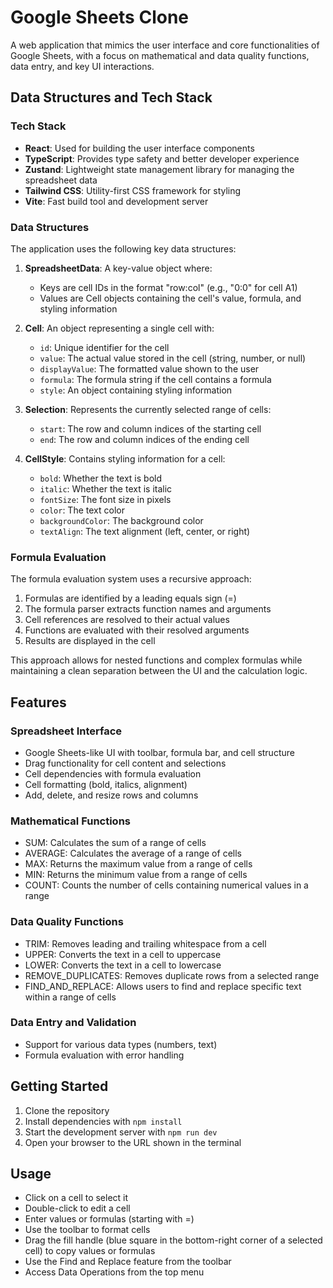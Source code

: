# Google Sheets Clone

A web application that mimics the user interface and core functionalities of Google Sheets, with a focus on mathematical and data quality functions, data entry, and key UI interactions.

## Data Structures and Tech Stack

### Tech Stack

- **React**: Used for building the user interface components
- **TypeScript**: Provides type safety and better developer experience
- **Zustand**: Lightweight state management library for managing the spreadsheet data
- **Tailwind CSS**: Utility-first CSS framework for styling
- **Vite**: Fast build tool and development server

### Data Structures

The application uses the following key data structures:

1. **SpreadsheetData**: A key-value object where:
   - Keys are cell IDs in the format "row:col" (e.g., "0:0" for cell A1)
   - Values are Cell objects containing the cell's value, formula, and styling information

2. **Cell**: An object representing a single cell with:
   - `id`: Unique identifier for the cell
   - `value`: The actual value stored in the cell (string, number, or null)
   - `displayValue`: The formatted value shown to the user
   - `formula`: The formula string if the cell contains a formula
   - `style`: An object containing styling information

3. **Selection**: Represents the currently selected range of cells:
   - `start`: The row and column indices of the starting cell
   - `end`: The row and column indices of the ending cell

4. **CellStyle**: Contains styling information for a cell:
   - `bold`: Whether the text is bold
   - `italic`: Whether the text is italic
   - `fontSize`: The font size in pixels
   - `color`: The text color
   - `backgroundColor`: The background color
   - `textAlign`: The text alignment (left, center, or right)

### Formula Evaluation

The formula evaluation system uses a recursive approach:

1. Formulas are identified by a leading equals sign (=)
2. The formula parser extracts function names and arguments
3. Cell references are resolved to their actual values
4. Functions are evaluated with their resolved arguments
5. Results are displayed in the cell

This approach allows for nested functions and complex formulas while maintaining a clean separation between the UI and the calculation logic.

## Features

### Spreadsheet Interface
- Google Sheets-like UI with toolbar, formula bar, and cell structure
- Drag functionality for cell content and selections
- Cell dependencies with formula evaluation
- Cell formatting (bold, italics, alignment)
- Add, delete, and resize rows and columns

### Mathematical Functions
- SUM: Calculates the sum of a range of cells
- AVERAGE: Calculates the average of a range of cells
- MAX: Returns the maximum value from a range of cells
- MIN: Returns the minimum value from a range of cells
- COUNT: Counts the number of cells containing numerical values in a range

### Data Quality Functions
- TRIM: Removes leading and trailing whitespace from a cell
- UPPER: Converts the text in a cell to uppercase
- LOWER: Converts the text in a cell to lowercase
- REMOVE_DUPLICATES: Removes duplicate rows from a selected range
- FIND_AND_REPLACE: Allows users to find and replace specific text within a range of cells

### Data Entry and Validation
- Support for various data types (numbers, text)
- Formula evaluation with error handling

## Getting Started

1. Clone the repository
2. Install dependencies with `npm install`
3. Start the development server with `npm run dev`
4. Open your browser to the URL shown in the terminal

## Usage

- Click on a cell to select it
- Double-click to edit a cell
- Enter values or formulas (starting with =)
- Use the toolbar to format cells
- Drag the fill handle (blue square in the bottom-right corner of a selected cell) to copy values or formulas
- Use the Find and Replace feature from the toolbar
- Access Data Operations from the top menu